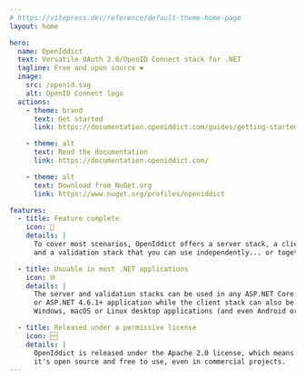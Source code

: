 ```yaml
---
# https://vitepress.dev/reference/default-theme-home-page
layout: home

hero:
  name: OpenIddict
  text: Versatile OAuth 2.0/OpenID Connect stack for .NET
  tagline: Free and open source ❤
  image:
    src: /openid.svg
    alt: OpenID Connect logo
  actions:
    - theme: brand
      text: Get started
      link: https://documentation.openiddict.com/guides/getting-started.html

    - theme: alt
      text: Read the documentation
      link: https://documentation.openiddict.com/

    - theme: alt
      text: Download from NuGet.org
      link: https://www.nuget.org/profiles/openiddict

features:
  - title: Feature complete
    icon: 📜
    details: |
      To cover most scenarios, OpenIddict offers a server stack, a client stack
      and a validation stack that you can use independently... or together.

  - title: Usuable in most .NET applications
    icon: 🌐
    details: |
      The server and validation stacks can be used in any ASP.NET Core 2.1+
      or ASP.NET 4.6.1+ application while the client stack can also be used in
      Windows, macOS or Linux desktop applications (and even Android or iOS apps!)

  - title: Released under a permissive license
    icon: 🆓
    details: |
      OpenIddict is released under the Apache 2.0 license, which means
      it's open source and free to use, even in commercial projects.
---
```


